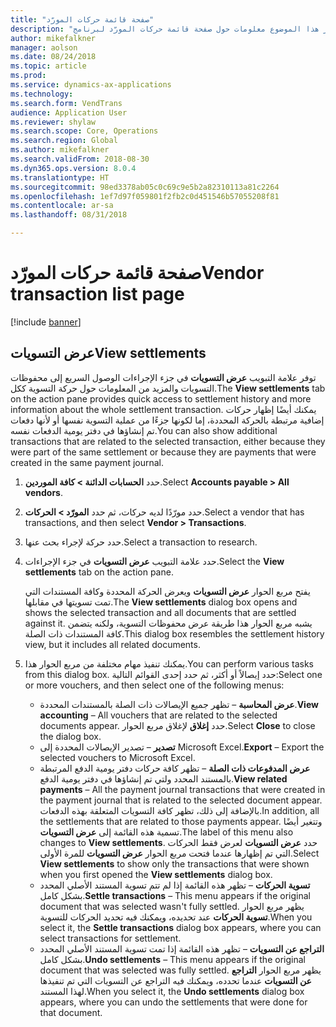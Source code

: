 ```yaml
---
title: "صفحة قائمة حركات المورّد"
description: "يوفر هذا الموضوع معلومات حول صفحة قائمة حركات المورّد لبرنامج Microsoft Dynamics 365 for Finance and Operations."
author: mikefalkner
manager: aolson
ms.date: 08/24/2018
ms.topic: article
ms.prod: 
ms.service: dynamics-ax-applications
ms.technology: 
ms.search.form: VendTrans
audience: Application User
ms.reviewer: shylaw
ms.search.scope: Core, Operations
ms.search.region: Global
ms.author: mikefalkner
ms.search.validFrom: 2018-08-30
ms.dyn365.ops.version: 8.0.4
ms.translationtype: HT
ms.sourcegitcommit: 98ed3378ab05c0c69c9e5b2a82310113a81c2264
ms.openlocfilehash: 1ef7d97f059801f2fb2c0d451546b57055208f81
ms.contentlocale: ar-sa
ms.lasthandoff: 08/31/2018

---
```


# <a name="vendor-transaction-list-page"></a><span data-ttu-id="cf94b-103">صفحة قائمة حركات المورّد</span><span class="sxs-lookup"><span data-stu-id="cf94b-103">Vendor transaction list page</span></span>

[!include [banner](../includes/banner.md)]

## <a name="view-settlements"></a><span data-ttu-id="cf94b-104">عرض التسويات</span><span class="sxs-lookup"><span data-stu-id="cf94b-104">View settlements</span></span>

<span data-ttu-id="cf94b-105">توفر علامة التبويب **عرض التسويات** في جزء الإجراءات الوصول السريع إلى محفوظات التسويات والمزيد من المعلومات حول حركة التسوية ككل.</span><span class="sxs-lookup"><span data-stu-id="cf94b-105">The **View settlements** tab on the action pane provides quick access to settlement history and more information about the whole settlement transaction.</span></span> <span data-ttu-id="cf94b-106">يمكنك أيضًا إظهار حركات إضافية مرتبطة بالحركة المحددة، إما لكونها جزءًا من عملية التسوية نفسها أو لأنها دفعات تم إنشاؤها في دفتر يومية الدفعات نفسه.</span><span class="sxs-lookup"><span data-stu-id="cf94b-106">You can also show additional transactions that are related to the selected transaction, either because they were part of the same settlement or because they are payments that were created in the same payment journal.</span></span>

1. <span data-ttu-id="cf94b-107">حدد **الحسابات الدائنة \> كافة الموردين**.</span><span class="sxs-lookup"><span data-stu-id="cf94b-107">Select **Accounts payable \> All vendors**.</span></span>
2. <span data-ttu-id="cf94b-108">حدد مورّدًا لديه حركات، ثم حدد **المورّد \> الحركات**.</span><span class="sxs-lookup"><span data-stu-id="cf94b-108">Select a vendor that has transactions, and then select **Vendor \> Transactions**.</span></span>
3. <span data-ttu-id="cf94b-109">حدد حركة لإجراء بحث عنها.</span><span class="sxs-lookup"><span data-stu-id="cf94b-109">Select a transaction to research.</span></span>
4. <span data-ttu-id="cf94b-110">حدد علامة التبويب **عرض التسويات** في جزء الإجراءات.</span><span class="sxs-lookup"><span data-stu-id="cf94b-110">Select the **View settlements** tab on the action pane.</span></span>

    <span data-ttu-id="cf94b-111">يفتح مربع الحوار **عرض التسويات** ويعرض الحركة المحددة وكافة المستندات التي تمت تسويتها في مقابلها.</span><span class="sxs-lookup"><span data-stu-id="cf94b-111">The **View settlements** dialog box opens and shows the selected transaction and all documents that are settled against it.</span></span> <span data-ttu-id="cf94b-112">يشبه مربع الحوار هذا طريقة عرض محفوظات التسوية، ولكنه يتضمن كافة المستندات ذات الصلة.</span><span class="sxs-lookup"><span data-stu-id="cf94b-112">This dialog box resembles the settlement history view, but it includes all related documents.</span></span>

5. <span data-ttu-id="cf94b-113">يمكنك تنفيذ مهام مختلفة من مربع الحوار هذا.</span><span class="sxs-lookup"><span data-stu-id="cf94b-113">You can perform various tasks from this dialog box.</span></span> <span data-ttu-id="cf94b-114">حدد إيصالاً أو أكثر، ثم حدد إحدى القوائم التالية:</span><span class="sxs-lookup"><span data-stu-id="cf94b-114">Select one or more vouchers, and then select one of the following menus:</span></span>

   - <span data-ttu-id="cf94b-115">**عرض المحاسبة** – تظهر جميع الإيصالات ذات الصلة بالمستندات المحددة.</span><span class="sxs-lookup"><span data-stu-id="cf94b-115">**View accounting** – All vouchers that are related to the selected documents appear.</span></span> <span data-ttu-id="cf94b-116">حدد **إغلاق** لإغلاق مربع الحوار.</span><span class="sxs-lookup"><span data-stu-id="cf94b-116">Select **Close** to close the dialog box.</span></span>
   - <span data-ttu-id="cf94b-117">**تصدير** – تصدير الإيصالات المحددة إلى Microsoft Excel.</span><span class="sxs-lookup"><span data-stu-id="cf94b-117">**Export** – Export the selected vouchers to Microsoft Excel.</span></span>
   - <span data-ttu-id="cf94b-118">**عرض المدفوعات ذات الصلة‬** – تظهر كافة حركات دفتر يومية الدفع المرتبطة بالمستند المحدد ولتي تم إنشاؤها في دفتر يومية الدفع.</span><span class="sxs-lookup"><span data-stu-id="cf94b-118">**View related payments** – All the payment journal transactions that were created in the payment journal that is related to the selected document appear.</span></span> <span data-ttu-id="cf94b-119">بالإضافة إلى ذلك، تظهر كافة التسويات المتعلقة بهذه الدفعات.</span><span class="sxs-lookup"><span data-stu-id="cf94b-119">In addition, all the settlements that are related to those payments appear.</span></span> <span data-ttu-id="cf94b-120">وتتغير أيضًا تسمية هذه القائمة إلى **عرض التسويات**.</span><span class="sxs-lookup"><span data-stu-id="cf94b-120">The label of this menu also changes to **View settlements**.</span></span> <span data-ttu-id="cf94b-121">حدد **عرض التسويات** لعرض فقط الحركات التي تم إظهارها عندما فتحت مربع الحوار **عرض التسويات** للمرة الأولى.</span><span class="sxs-lookup"><span data-stu-id="cf94b-121">Select **View settlements** to show only the transactions that were shown when you first opened the  **View settlements** dialog box.</span></span>
    - <span data-ttu-id="cf94b-122">**تسوية الحركات** – تظهر هذه القائمة إذا لم تتم تسوية المستند الأصلي المحدد بشكل كامل.</span><span class="sxs-lookup"><span data-stu-id="cf94b-122">**Settle transactions** – This menu appears if the original document that was selected wasn't fully settled.</span></span> <span data-ttu-id="cf94b-123">يظهر مربع الحوار **تسوية الحركات** عند تحديده، ويمكنك فيه تحديد الحركات للتسوية.</span><span class="sxs-lookup"><span data-stu-id="cf94b-123">When you select it, the **Settle transactions** dialog box appears, where you can select transactions for settlement.</span></span>
    - <span data-ttu-id="cf94b-124">**التراجع عن التسويات** – تظهر هذه القائمة إذا تمت تسوية المستند الأصلي المحدد بشكل كامل.</span><span class="sxs-lookup"><span data-stu-id="cf94b-124">**Undo settlements** – This menu appears if the original document that was selected was fully settled.</span></span> <span data-ttu-id="cf94b-125">يظهر مربع الحوار **التراجع عن التسويات** عندما تحدده، ويمكنك فيه التراجع عن التسويات التي تم تنفيذها لهذا المستند.</span><span class="sxs-lookup"><span data-stu-id="cf94b-125">When you select it, the **Undo settlements** dialog box appears, where you can undo the settlements that were done for that document.</span></span>

